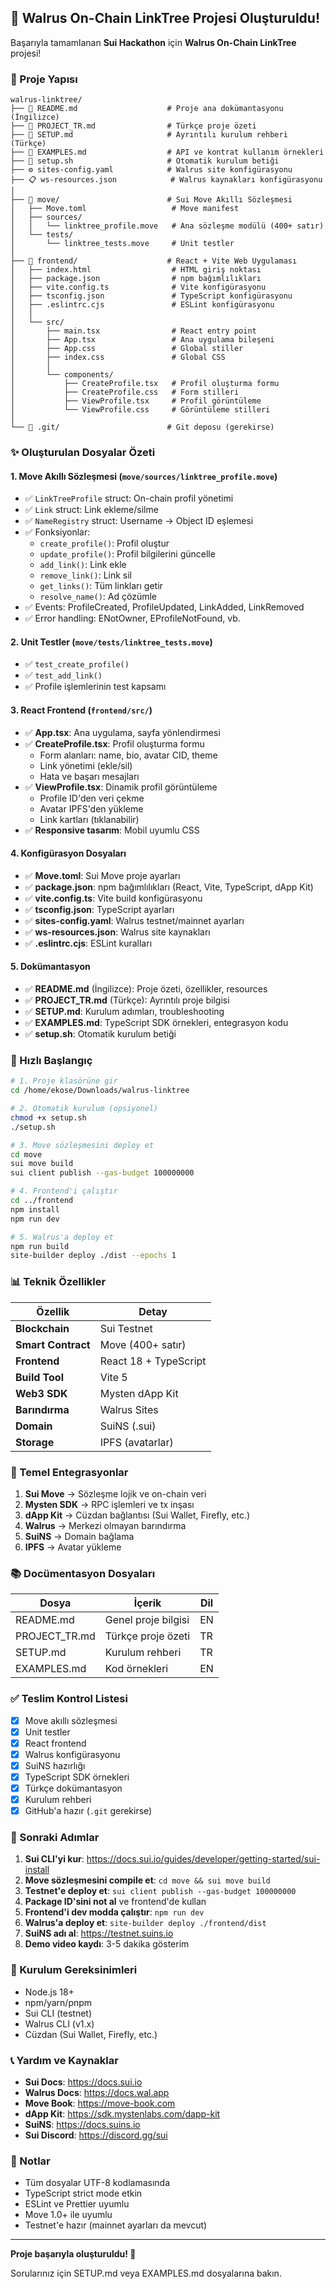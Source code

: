 ## 🎉 Walrus On-Chain LinkTree Projesi Oluşturuldu!

Başarıyla tamamlanan **Sui Hackathon** için **Walrus On-Chain LinkTree** projesi!

### 📁 Proje Yapısı

```
walrus-linktree/
├── 📄 README.md                    # Proje ana dokümantasyonu (İngilizce)
├── 📄 PROJECT_TR.md                # Türkçe proje özeti
├── 📄 SETUP.md                     # Ayrıntılı kurulum rehberi (Türkçe)
├── 📄 EXAMPLES.md                  # API ve kontrat kullanım örnekleri
├── 🔧 setup.sh                     # Otomatik kurulum betiği
├── ⚙️ sites-config.yaml            # Walrus site konfigürasyonu
├── 📋 ws-resources.json            # Walrus kaynakları konfigürasyonu
│
├── 📁 move/                        # Sui Move Akıllı Sözleşmesi
│   ├── Move.toml                   # Move manifest
│   ├── sources/
│   │   └── linktree_profile.move   # Ana sözleşme modülü (400+ satır)
│   └── tests/
│       └── linktree_tests.move     # Unit testler
│
├── 📁 frontend/                    # React + Vite Web Uygulaması
│   ├── index.html                  # HTML giriş noktası
│   ├── package.json                # npm bağımlılıkları
│   ├── vite.config.ts              # Vite konfigürasyonu
│   ├── tsconfig.json               # TypeScript konfigürasyonu
│   ├── .eslintrc.cjs               # ESLint konfigürasyonu
│   │
│   └── src/
│       ├── main.tsx                # React entry point
│       ├── App.tsx                 # Ana uygulama bileşeni
│       ├── App.css                 # Global stiller
│       ├── index.css               # Global CSS
│       │
│       └── components/
│           ├── CreateProfile.tsx   # Profil oluşturma formu
│           ├── CreateProfile.css   # Form stilleri
│           ├── ViewProfile.tsx     # Profil görüntüleme
│           └── ViewProfile.css     # Görüntüleme stilleri
│
└── 📁 .git/                        # Git deposu (gerekirse)
```

### ✨ Oluşturulan Dosyalar Özeti

#### 1. **Move Akıllı Sözleşmesi** (`move/sources/linktree_profile.move`)
- ✅ `LinkTreeProfile` struct: On-chain profil yönetimi
- ✅ `Link` struct: Link ekleme/silme
- ✅ `NameRegistry` struct: Username → Object ID eşlemesi
- ✅ Fonksiyonlar:
  - `create_profile()`: Profil oluştur
  - `update_profile()`: Profil bilgilerini güncelle
  - `add_link()`: Link ekle
  - `remove_link()`: Link sil
  - `get_links()`: Tüm linkları getir
  - `resolve_name()`: Ad çözümle
- ✅ Events: ProfileCreated, ProfileUpdated, LinkAdded, LinkRemoved
- ✅ Error handling: ENotOwner, EProfileNotFound, vb.

#### 2. **Unit Testler** (`move/tests/linktree_tests.move`)
- ✅ `test_create_profile()`
- ✅ `test_add_link()`
- ✅ Profile işlemlerinin test kapsamı

#### 3. **React Frontend** (`frontend/src/`)
- ✅ **App.tsx**: Ana uygulama, sayfa yönlendirmesi
- ✅ **CreateProfile.tsx**: Profil oluşturma formu
  - Form alanları: name, bio, avatar CID, theme
  - Link yönetimi (ekle/sil)
  - Hata ve başarı mesajları
- ✅ **ViewProfile.tsx**: Dinamik profil görüntüleme
  - Profile ID'den veri çekme
  - Avatar IPFS'den yükleme
  - Link kartları (tıklanabilir)
- ✅ **Responsive tasarım**: Mobil uyumlu CSS

#### 4. **Konfigürasyon Dosyaları**
- ✅ **Move.toml**: Sui Move proje ayarları
- ✅ **package.json**: npm bağımlılıkları (React, Vite, TypeScript, dApp Kit)
- ✅ **vite.config.ts**: Vite build konfigürasyonu
- ✅ **tsconfig.json**: TypeScript ayarları
- ✅ **sites-config.yaml**: Walrus testnet/mainnet ayarları
- ✅ **ws-resources.json**: Walrus site kaynakları
- ✅ **.eslintrc.cjs**: ESLint kuralları

#### 5. **Dokümantasyon**
- ✅ **README.md** (İngilizce): Proje özeti, özellikler, resources
- ✅ **PROJECT_TR.md** (Türkçe): Ayrıntılı proje bilgisi
- ✅ **SETUP.md**: Kurulum adımları, troubleshooting
- ✅ **EXAMPLES.md**: TypeScript SDK örnekleri, entegrasyon kodu
- ✅ **setup.sh**: Otomatik kurulum betiği

### 🚀 Hızlı Başlangıç

```bash
# 1. Proje klasörüne gir
cd /home/ekose/Downloads/walrus-linktree

# 2. Otomatik kurulum (opsiyonel)
chmod +x setup.sh
./setup.sh

# 3. Move sözleşmesini deploy et
cd move
sui move build
sui client publish --gas-budget 100000000

# 4. Frontend'i çalıştır
cd ../frontend
npm install
npm run dev

# 5. Walrus'a deploy et
npm run build
site-builder deploy ./dist --epochs 1
```

### 📊 Teknik Özellikler

| Özellik | Detay |
|---------|-------|
| **Blockchain** | Sui Testnet |
| **Smart Contract** | Move (400+ satır) |
| **Frontend** | React 18 + TypeScript |
| **Build Tool** | Vite 5 |
| **Web3 SDK** | Mysten dApp Kit |
| **Barındırma** | Walrus Sites |
| **Domain** | SuiNS (.sui) |
| **Storage** | IPFS (avatarlar) |

### 🔗 Temel Entegrasyonlar

1. **Sui Move** → Sözleşme lojik ve on-chain veri
2. **Mysten SDK** → RPC işlemleri ve tx inşası
3. **dApp Kit** → Cüzdan bağlantısı (Sui Wallet, Firefly, etc.)
4. **Walrus** → Merkezi olmayan barındırma
5. **SuiNS** → Domain bağlama
6. **IPFS** → Avatar yükleme

### 📚 Docümentasyon Dosyaları

| Dosya | İçerik | Dil |
|-------|--------|------|
| README.md | Genel proje bilgisi | EN |
| PROJECT_TR.md | Türkçe proje özeti | TR |
| SETUP.md | Kurulum rehberi | TR |
| EXAMPLES.md | Kod örnekleri | EN |

### ✅ Teslim Kontrol Listesi

- [x] Move akıllı sözleşmesi
- [x] Unit testler
- [x] React frontend
- [x] Walrus konfigürasyonu
- [x] SuiNS hazırlığı
- [x] TypeScript SDK örnekleri
- [x] Türkçe dokümantasyon
- [x] Kurulum rehberi
- [x] GitHub'a hazır (`.git` gerekirse)

### 🎯 Sonraki Adımlar

1. **Sui CLI'yi kur**: https://docs.sui.io/guides/developer/getting-started/sui-install
2. **Move sözleşmesini compile et**: `cd move && sui move build`
3. **Testnet'e deploy et**: `sui client publish --gas-budget 100000000`
4. **Package ID'sini not al** ve frontend'de kullan
5. **Frontend'i dev modda çalıştır**: `npm run dev`
6. **Walrus'a deploy et**: `site-builder deploy ./frontend/dist`
7. **SuiNS adı al**: https://testnet.suins.io
8. **Demo video kaydı**: 3-5 dakika gösterim

### 🔧 Kurulum Gereksinimleri

- Node.js 18+
- npm/yarn/pnpm
- Sui CLI (testnet)
- Walrus CLI (v1.x)
- Cüzdan (Sui Wallet, Firefly, etc.)

### 📞 Yardım ve Kaynaklar

- **Sui Docs**: https://docs.sui.io
- **Walrus Docs**: https://docs.wal.app
- **Move Book**: https://move-book.com
- **dApp Kit**: https://sdk.mystenlabs.com/dapp-kit
- **SuiNS**: https://docs.suins.io
- **Sui Discord**: https://discord.gg/sui

### 📝 Notlar

- Tüm dosyalar UTF-8 kodlamasında
- TypeScript strict mode etkin
- ESLint ve Prettier uyumlu
- Move 1.0+ ile uyumlu
- Testnet'e hazır (mainnet ayarları da mevcut)

---

**Proje başarıyla oluşturuldu! 🎉**

Sorularınız için SETUP.md veya EXAMPLES.md dosyalarına bakın.
